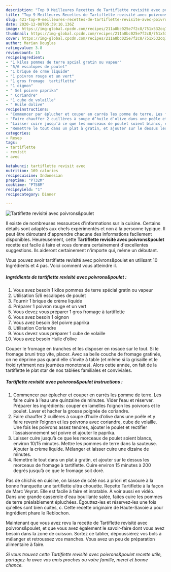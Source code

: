 ```yaml
---
description: "Top 9 Meilleures Recettes de Tartiflette revisité avec poivrons&amp;amp;poulet"
title: "Top 9 Meilleures Recettes de Tartiflette revisité avec poivrons&amp;amp;poulet"
slug: 421-top-9-meilleures-recettes-de-tartiflette-revisite-avec-poivrons-and-amp-poulet
date: 2020-12-08T05:39:10.136Z
image: https://img-global.cpcdn.com/recipes/211a8bc025e7f2c8/751x532cq70/tartiflette-revisite-avec-poivronspoulet-photo-principale-de-la-recette.jpg
thumbnail: https://img-global.cpcdn.com/recipes/211a8bc025e7f2c8/751x532cq70/tartiflette-revisite-avec-poivronspoulet-photo-principale-de-la-recette.jpg
cover: https://img-global.cpcdn.com/recipes/211a8bc025e7f2c8/751x532cq70/tartiflette-revisite-avec-poivronspoulet-photo-principale-de-la-recette.jpg
author: Marian Douglas
ratingvalue: 3.8
reviewcount: 15
recipeingredient:
- "1 kilos pommes de terre spcial gratin ou vapeur"
- "5/6 escalopes de poulet"
- "1 brique de crme liquide"
- "1 poivron rouge et un vert"
- "1 gros fromage  tartiflette"
- "1 oignon"
- " Sel poivre paprika"
- " Coriandre"
- "1 cube de volaille"
- " Huile dolive"
recipeinstructions:
- "Commencer par éplucher et couper en carrés les pomme de terre. Les faire cuire à l’eau une quinzaine de minutes. Vider l’eau et réserver. Préparer les ingrédients: couper en lamelles l’oignon les poivrons et le poulet. Laver et hacher la grosse poignée de coriandre."
- "Faire chauffer 2 cuillères à soupe d’huile d’olive dans une poêle et y faire revenir l’oignon et les poivrons avec coriandre, cube de volaille. Une fois les poivrons assez tendres, ajouter le poulet et rectifier l’assaisonnement sel poivre et ajouter le paprika."
- "Laisser cuire jusqu’à ce que les morceaux de poulet soient blancs, environ 10/15 minutes. Mettre les pommes de terre dans la sauteuse. Ajouter la crème liquide. Mélanger et laisser cuire une dizaine de minutes."
- "Remettre le tout dans un plat à gratin, et ajouter sur le dessus les morceaux de fromage à tartiflette. Cuire environ 15 minutes à 200 degrés jusqu’à ce que le fromage soit doré."
categories:
- Resep
tags:
- tartiflette
- revisit
- avec

katakunci: tartiflette revisit avec 
nutrition: 169 calories
recipecuisine: Indonesian
preptime: "PT32M"
cooktime: "PT58M"
recipeyield: "1"
recipecategory: Dinner

---
```



![Tartiflette revisité avec poivrons&amp;poulet](https://img-global.cpcdn.com/recipes/211a8bc025e7f2c8/751x532cq70/tartiflette-revisite-avec-poivronspoulet-photo-principale-de-la-recette.jpg)

Il existe de nombreuses ressources d'informations sur la cuisine. Certains détails sont adaptés aux chefs expérimentés et non à la personne typique. Il peut être déroutant d'apprendre chacune des informations facilement disponibles. Heureusement, cette <strong> Tartiflette revisité avec poivrons&amp;poulet </strong> recette est facile à faire et vous donnera certainement d'excellentes suggestions. Ils aideront certainement n'importe qui, même un débutant.

<!--inarticleads1-->

Vous pouvez avoir tartiflette revisité avec poivrons&amp;poulet en utilisant 10 Ingrédients et 4 pas. Voici comment vous atteindre il.

##### Ingrédients de tartiflette revisité avec poivrons&amp;poulet :

1. Vous avez besoin 1 kilos pommes de terre spécial gratin ou vapeur
1. Utilisation 5/6 escalopes de poulet
1. Fournir 1 brique de crème liquide
1. Préparer 1 poivron rouge et un vert
1. Vous devez vous préparer 1 gros fromage à tartiflette
1. Vous avez besoin 1 oignon
1. Vous avez besoin  Sel poivre paprika
1. Utilisation  Coriandre
1. Vous devez vous préparer 1 cube de volaille
1. Vous avez besoin  Huile d’olive


Couper le fromage en tranches et les disposer en rosace sur le tout. Si le fromage bruni trop vite, placer. Avec sa belle couche de fromage gratinée, on ne déprime pas quand elle s&#39;invite à table (et même si la grisaille et le froid rythment nos journées monotones). Alors cette année, on fait de la tartiflette le plat star de nos tablées familiales et conviviales. 

<!--inarticleads2-->

##### Tartiflette revisité avec poivrons&amp;poulet instructions :

1. Commencer par éplucher et couper en carrés les pomme de terre. Les faire cuire à l’eau une quinzaine de minutes. Vider l’eau et réserver. Préparer les ingrédients: couper en lamelles l’oignon les poivrons et le poulet. Laver et hacher la grosse poignée de coriandre.
1. Faire chauffer 2 cuillères à soupe d’huile d’olive dans une poêle et y faire revenir l’oignon et les poivrons avec coriandre, cube de volaille. Une fois les poivrons assez tendres, ajouter le poulet et rectifier l’assaisonnement sel poivre et ajouter le paprika.
1. Laisser cuire jusqu’à ce que les morceaux de poulet soient blancs, environ 10/15 minutes. Mettre les pommes de terre dans la sauteuse. Ajouter la crème liquide. Mélanger et laisser cuire une dizaine de minutes.
1. Remettre le tout dans un plat à gratin, et ajouter sur le dessus les morceaux de fromage à tartiflette. Cuire environ 15 minutes à 200 degrés jusqu’à ce que le fromage soit doré.


Pas de chichis en cuisine, on laisse de côté nos a priori et savoure à la bonne franquette une tartiflette ultra chouette. Recette Tartiflette à la façon de Marc Veyrat. Elle est facile à faire et inratable. À voir aussi en vidéo. Dans une grande casserole d&#39;eau bouillante salée, faites cuire les pommes de terre préalablement épluchées. Égouttez-les et réservez-les une fois qu&#39;elles sont bien cuites, c. Cette recette originaire de Haute-Savoie a pour ingrédient phare le Reblochon. 

<!--inarticleads1-->

<p>
Maintenant que vous avez revu la recette de Tartiflette revisité avec poivrons&amp;poulet, et que vous avez également le savoir-faire dont vous avez besoin dans la zone de cuisson. Sortez ce tablier, dépoussiérez vos bols à mélanger et retroussez vos manches. Vous avez un peu de préparation alimentaire à faire.
</p>

<p>
<i>Si vous trouvez cette Tartiflette revisité avec poivrons&amp;poulet recette utile, partagez-la avec vos amis proches ou votre famille, merci et bonne chance.</i>
</p>
